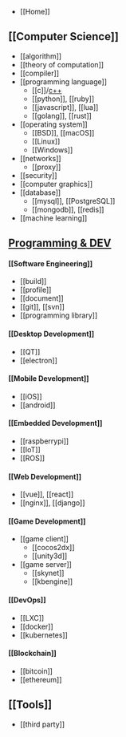 - [[Home]]


## [[Computer Science]]
- [[algorithm]]
- [[theory of computation]]
- [[compiler]]
- [[programming language]]
  - [[c]]/[c++](cpp)
  - [[python]], [[ruby]]
  - [[javascript]], [[lua]]
  - [[golang]], [[rust]]
- [[operating system]]
  - [[BSD]], [[macOS]]
  - [[Linux]]
  - [[Windows]]
- [[networks]]
  - [[proxy]]
- [[security]]
- [[computer graphics]]
- [[database]]
  - [[mysql]], [[PostgreSQL]]
  - [[mongodb]], [[redis]]
- [[machine learning]]


## [Programming & DEV](programming-and-development)
#### [[Software Engineering]]
- [[build]]
- [[profile]]
- [[document]]
- [[git]], [[svn]]
- [[programming library]]
#### [[Desktop Development]]
- [[QT]]
- [[electron]]
#### [[Mobile Development]]
- [[iOS]]
- [[android]]
#### [[Embedded Development]]
- [[raspberrypi]]
- [[IoT]]
- [[ROS]]
#### [[Web Development]]
- [[vue]], [[react]]
- [[nginx]], [[django]]
#### [[Game Development]]
- [[game client]]
  - [[cocos2dx]]
  - [[unity3d]]
- [[game server]]
  - [[skynet]]
  - [[kbengine]]
#### [[DevOps]]
- [[LXC]]
- [[docker]]
- [[kubernetes]]
#### [[Blockchain]]
- [[bitcoin]]
- [[ethereum]]


## [[Tools]]
- [[third party]]
